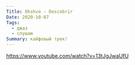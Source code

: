 ```yaml
---
Title: Okshvo - Descobrir
Date: 2020-10-07
Tags:
  - джаз
  - слушаю
Summary: кайфовый трек!
---
```


https://www.youtube.com/watch?v=13tJgJwaUfU